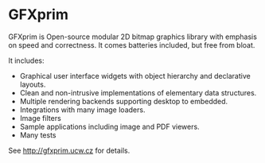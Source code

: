 GFXprim
=======

GFXprim is Open-source modular 2D bitmap graphics library with
emphasis on speed and correctness. It comes batteries included, but
free from bloat.

It includes:

* Graphical user interface widgets with object hierarchy and
  declarative layouts.
* Clean and non-intrusive implementations of elementary data
  structures.
* Multiple rendering backends supporting desktop to embedded.
* Integrations with many image loaders.
* Image filters
* Sample applications including image and PDF viewers.
* Many tests

See http://gfxprim.ucw.cz for details.
